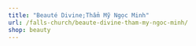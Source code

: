 ```yaml
---
title: "Beauté Divine;Thẩm Mỹ Ngọc Minh"
url: /falls-church/beaute-divine-tham-my-ngoc-minh/
shop: beauty
---
```

